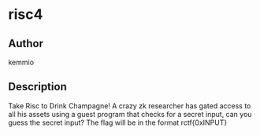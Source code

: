 # risc4

## Author

kemmio

## Description

Take Risc to Drink Champagne! A crazy zk researcher has gated access to all his assets using a guest program that checks for a secret input, can you guess the secret input?
The flag will be in the format rctf{0xINPUT} 